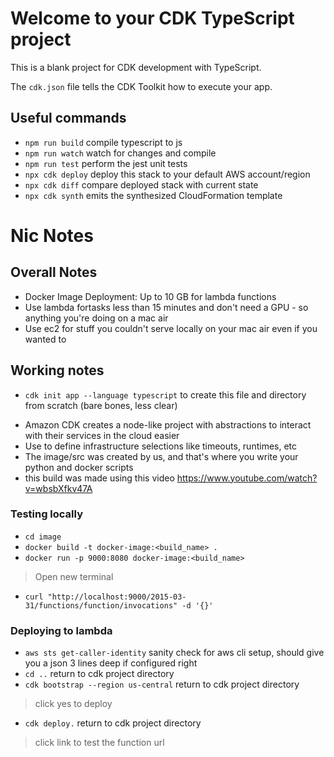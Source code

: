 # Welcome to your CDK TypeScript project

This is a blank project for CDK development with TypeScript.

The `cdk.json` file tells the CDK Toolkit how to execute your app.

## Useful commands

* `npm run build`   compile typescript to js
* `npm run watch`   watch for changes and compile
* `npm run test`    perform the jest unit tests
* `npx cdk deploy`  deploy this stack to your default AWS account/region
* `npx cdk diff`    compare deployed stack with current state
* `npx cdk synth`   emits the synthesized CloudFormation template



# Nic Notes

## Overall Notes
- Docker Image Deployment: Up to 10 GB for lambda functions
- Use lambda fortasks less than 15 minutes and don't need a GPU - so anything you're doing on a mac air
- Use ec2 for stuff you couldn't serve locally on your mac air even if you wanted to

## Working notes
* `cdk init app --language typescript` to create this file and directory from scratch (bare bones, less clear)
- Amazon CDK creates a node-like project with abstractions to interact with their services in the cloud easier
- Use <lib> to define infrastructure selections like timeouts, runtimes, etc
- The image/src was created by us, and that's where you write your python and docker scripts
- this build was made using this video <https://www.youtube.com/watch?v=wbsbXfkv47A>

### Testing locally
* `cd image` 
* `docker build -t docker-image:<build_name> .` 
* `docker run -p 9000:8080 docker-image:<build_name>` 
> Open new terminal
* `curl "http://localhost:9000/2015-03-31/functions/function/invocations" -d '{}'` 

### Deploying to lambda
* `aws sts get-caller-identity`   sanity check for aws cli setup, should give you a json 3 lines deep if configured right
* `cd ..`   return to cdk project directory
* `cdk bootstrap --region us-central`   return to cdk project directory
> click yes to deploy
* `cdk deploy.`   return to cdk project directory
> click link to test the function url
